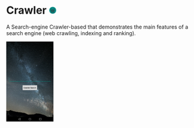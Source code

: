 # Crawler <img src="icon.png" height="4%" width="4%">
A Search-engine Crawler-based that demonstrates the main features of a search engine (web crawling, indexing and ranking).

<img src="crawler.png" height="25%" width="25%">
